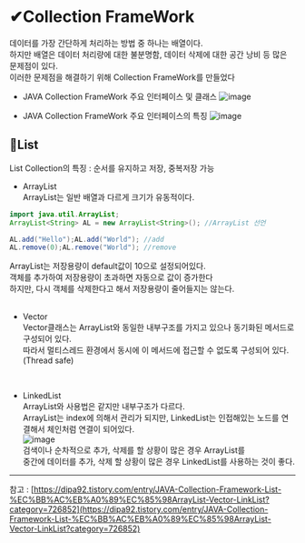 # ✔Collection FrameWork
 데이터를 가장 간단하게 처리하는 방법 중 하나는 배열이다.<br>
 하지만 배열은 데이터 처리량에 대한 불분명함, 데이터 삭제에 대한 공간 낭비 등 많은 문제점이 있다.<br>
 이러한 문제점을 해결하기 위해 Collection FrameWork를 만들었다
 
 
- JAVA Collection FrameWork 주요 인터페이스 및 클래스
![image](https://user-images.githubusercontent.com/91520114/150637423-72c59c65-ea1b-41b9-8271-2fc2d003ef84.png)<br>

- JAVA Collection FrameWork 주요 인터페이스의 특징
![image](https://user-images.githubusercontent.com/91520114/150637858-2f751599-994f-4a73-9d24-1bfb17441810.png)<br>


📌List
---
List Collection의 특징 : 순서를 유지하고 저장, 중복저장 가능<br>
- ArrayList<br>
ArrayList는 일반 배열과 다르게 크기가 유동적이다.
```java
import java.util.ArrayList;
ArrayList<String> AL = new ArrayList<String>(); //ArrayList 선언

AL.add("Hello");AL.add("World"); //add
AL.remove(0);AL.remove("World"); //remove
```
ArrayList는 저장용량이 default값이 10으로 설정되어있다.<br>
객체를 추가하여 저장용량이 초과하면 자동으로 값이 증가한다<br>
하지만, 다시 객체를 삭제한다고 해서 저장용량이 줄어들지는 않는다.<br>
<br>

- Vector<br>
Vector클래스는 ArrayList와 동일한 내부구조를 가지고 있으나 동기화된 메서드로 구성되어 있다.<br>
따라서 멀티스레드 환경에서 동시에 이 메서드에 접근할 수 없도록 구성되어 있다.(Thread safe)<br>
<br>

- LinkedList<br>
ArrayList와 사용법은 같지만 내부구조가 다르다.<br>
ArrayList는 index에 의해서 관리가 되지만, LinkedList는 인접해있는 노드를 연결해서 체인처럼 연결이 되어있다.<br>
![image](https://user-images.githubusercontent.com/91520114/150638644-f9647136-c527-4cc1-ade9-22b1887e3b48.png)<br>
검색이나 순차적으로 추가, 삭제를 할 상황이 많은 경우 ArrayList를<br>
중간에 데이터를 추가, 삭제 할 상황이 많은 경우 LinkedList를 사용하는 것이 좋다.


***

참고 : [https://dipa92.tistory.com/entry/JAVA-Collection-Framework-List-%EC%BB%AC%EB%A0%89%EC%85%98ArrayList-Vector-LinkList?category=726852](https://dipa92.tistory.com/entry/JAVA-Collection-Framework-List-%EC%BB%AC%EB%A0%89%EC%85%98ArrayList-Vector-LinkList?category=726852)
